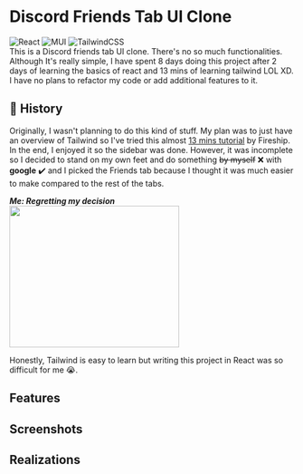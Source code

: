 # Discord Friends Tab UI Clone
![React](https://img.shields.io/badge/react-%2320232a.svg?style=for-the-badge&logo=react&logoColor=%2361DAFB)
![MUI](https://img.shields.io/badge/MUI-%230081CB.svg?style=for-the-badge&logo=mui&logoColor=white)
![TailwindCSS](https://img.shields.io/badge/tailwindcss-%2338B2AC.svg?style=for-the-badge&logo=tailwind-css&logoColor=white)  
This is a Discord friends tab UI clone. There's no so much functionalities. Although It's really simple, I have  spent 8 days doing this project after 2 days of learning the basics of react and 13 mins of learning tailwind LOL XD. I have no plans to refactor my code or add additional features to it. 

 ## :closed_book: History 
Originally, I wasn't planning to do this kind of stuff. My plan was to just have an overview of Tailwind so I've tried this almost [13 mins tutorial](https://www.youtube.com/embed/pfaSUYaSgRo) by Fireship. In the end, I enjoyed it so the sidebar was done. However, it was incomplete so I decided to stand on my own feet and do something ~~by myself~~ :x: with **google** :heavy_check_mark:
and I picked the Friends tab because I thought it was much easier to make compared to the rest of the tabs.  

***Me: Regretting my decision***        
<img src="https://user-images.githubusercontent.com/84000523/166893270-04645cbf-223a-4328-ad98-b2a7227f615f.gif" width="300" height="250"/>

Honestly, Tailwind is easy to learn but writing this project in React was so difficult for me :sob:. 

 
<!-- <img src="https://user-images.githubusercontent.com/84000523/166895712-fc734fc8-1359-4c5b-9264-bce7f88e9d95.gif" width="300" height="250"/> -->

## Features
## Screenshots
## Realizations



